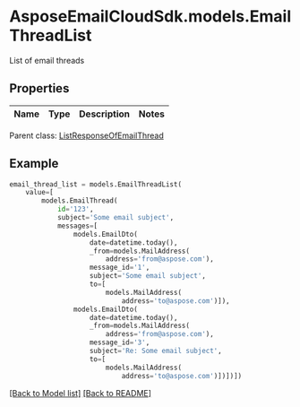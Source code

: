 # AsposeEmailCloudSdk.models.EmailThreadList

List of email threads             

## Properties
Name | Type | Description | Notes
------------ | ------------- | ------------- | -------------

Parent class: [ListResponseOfEmailThread](ListResponseOfEmailThread.md)


## Example
```python
email_thread_list = models.EmailThreadList(
    value=[
        models.EmailThread(
            id='123',
            subject='Some email subject',
            messages=[
                models.EmailDto(
                    date=datetime.today(),
                    _from=models.MailAddress(
                        address='from@aspose.com'),
                    message_id='1',
                    subject='Some email subject',
                    to=[
                        models.MailAddress(
                            address='to@aspose.com')]),
                models.EmailDto(
                    date=datetime.today(),
                    _from=models.MailAddress(
                        address='from@aspose.com'),
                    message_id='3',
                    subject='Re: Some email subject',
                    to=[
                        models.MailAddress(
                            address='to@aspose.com')])])])
```


[[Back to Model list]](Models.md) [[Back to README]](README.md)

